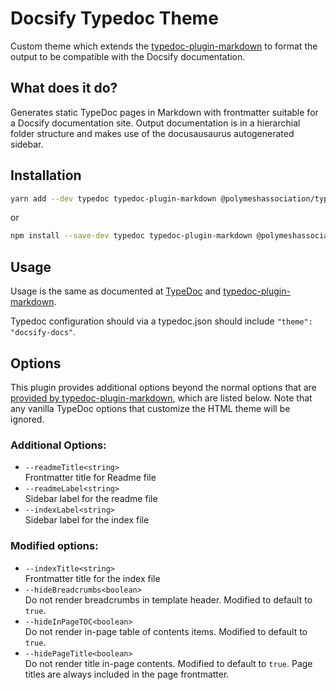 # Docsify Typedoc Theme

Custom theme which extends the [typedoc-plugin-markdown](https://github.com/tgreyuk/typedoc-plugin-markdown/tree/master/packages/typedoc-plugin-markdown) to format the output to be compatible with the Docsify documentation.

## What does it do?

Generates static TypeDoc pages in Markdown with frontmatter suitable for a Docsify documentation site. Output documentation is in a hierarchial folder structure and makes use of the docusausaurus autogenerated sidebar.

## Installation

```bash
yarn add --dev typedoc typedoc-plugin-markdown @polymeshassociation/typedoc-theme
```

or

```bash
npm install --save-dev typedoc typedoc-plugin-markdown @polymeshassociation/typedoc-theme
```

## Usage

Usage is the same as documented at [TypeDoc](https://typedoc.org/guides/installation/#command-line-interface) and [typedoc-plugin-markdown](https://github.com/tgreyuk/typedoc-plugin-markdown/tree/master/packages/typedoc-plugin-markdown).

Typedoc configuration should via a typedoc.json should include `"theme": "docsify-docs"`.

## Options

This plugin provides additional options beyond the normal options that are [provided by typedoc-plugin-markdown](https://github.com/tgreyuk/typedoc-plugin-markdown/tree/master/packages/typedoc-plugin-markdown), which are listed below. Note that any vanilla TypeDoc options that customize the HTML theme will be ignored.

### Additional Options:

- `--readmeTitle<string>`<br>
  Frontmatter title for Readme file
- `--readmeLabel<string>`<br>
  Sidebar label for the readme file
- `--indexLabel<string>`<br>
  Sidebar label for the index file

### Modified options:

- `--indexTitle<string>`<br>
  Frontmatter title for the index file
- `--hideBreadcrumbs<boolean>`<br>
  Do not render breadcrumbs in template header. Modified to default to `true`.
- `--hideInPageTOC<boolean>`<br>
  Do not render in-page table of contents items. Modified to default to `true`.
- `--hidePageTitle<boolean>` <br>
  Do not render title in-page contents. Modified to default to `true`. Page titles are always included in the page frontmatter.
